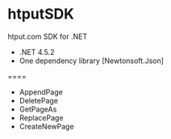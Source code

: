 # htputSDK
htput.com SDK for .NET
<ul>
	<li>.NET 4.5.2</li>
	<li>One dependency library [Newtonsoft.Json]</li>
</ul>
====
<ul>
	<li>AppendPage</li>
	<li>DeletePage</li>
	<li>GetPageAs</li>
	<li>ReplacePage</li>
	<li>CreateNewPage</li>
</ul>
